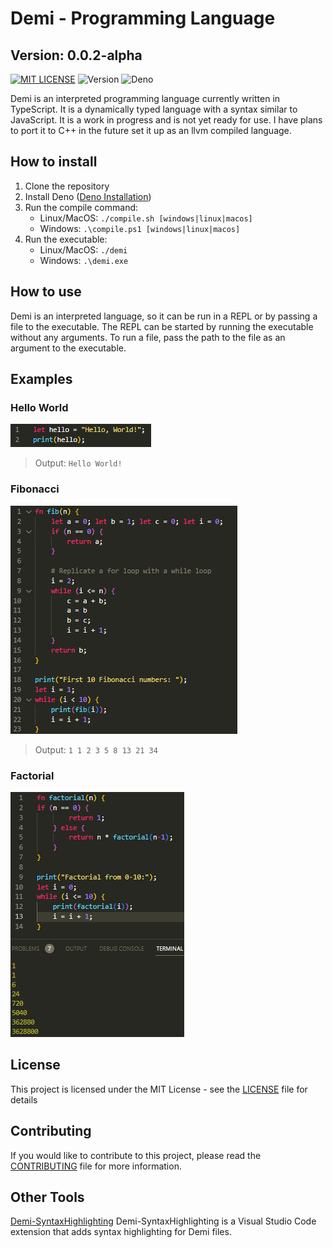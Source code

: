 <!-- Title for the project -->
# Demi - Programming Language

## Version: 0.0.2-alpha

<!-- Badges -->
[![MIT LICENSE](https://img.shields.io/badge/License-MIT-blue.svg)](LICENSE)
![Version](https://img.shields.io/badge/Version-0.0.2_alpha-blue)
![Deno](https://img.shields.io/badge/Deno-17.8.0-blue)

<!-- Project mini description -->
Demi is an interpreted programming language currently written in TypeScript. It is a dynamically typed language with a syntax similar to JavaScript. It is a work in progress and is not yet ready for use. I have plans to port it to C++ in the future set it up as an llvm compiled language.

<!-- How to install -->
## How to install

1. Clone the repository
2. Install Deno ([Deno Installation](https://deno.land/manual@v1.35.2/getting_started/installation))
3. Run the compile command:
   - Linux/MacOS: `./compile.sh [windows|linux|macos]`
   - Windows: `.\compile.ps1 [windows|linux|macos]`
4. Run the executable:
   - Linux/MacOS: `./demi`
   - Windows: `.\demi.exe`

<!-- How to use -->
## How to use

Demi is an interpreted language, so it can be run in a REPL or by passing a file to the executable. The REPL can be started by running the executable without any arguments. To run a file, pass the path to the file as an argument to the executable.

<!-- Examples -->
## Examples

### Hello World

![Hello World](images/helloworld.png)
> Output: `Hello World!`

### Fibonacci

![Fibonacci](images/fibonacci.png)
> Output: `1 1 2 3 5 8 13 21 34`

### Factorial

![Factorial](images/factorial.png)

## License

This project is licensed under the MIT License - see the [LICENSE](LICENSE) file for details

## Contributing

If you would like to contribute to this project, please read the [CONTRIBUTING](CONTRIBUTING.md) file for more information.

## Other Tools

[Demi-SyntaxHighlighting](https://marketplace.visualstudio.com/items?itemName=bobrossrtx.demi-syntax)
Demi-SyntaxHighlighting is a Visual Studio Code extension that adds syntax highlighting for Demi files.
